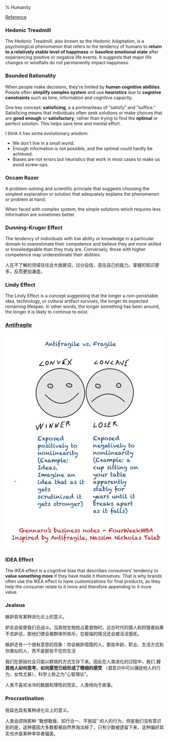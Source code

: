 % Humanity

[Reference](https://fourweekmba.com/bandwagon-effect/)

### Hedonic Treadmill

The Hedonic Treadmill, also known as the Hedonic Adaptation, is a psychological phenomenon that refers to the tendency of humans to __return to a relatively stable level of happiness__ or __baseline emotional state__ after experiencing positive or negative life events. It suggests that major life changes or windfalls do not permanently impact happiness.

### Bounded Rationality

When people make decisions, they're limited by __human cognitive abilities__. Poeple often __simplify complex system__ and use __heuristics__ due to __cogntive constraints__ such as time, information and cognitive capacity.

One key concept: __satisficing__, a a portmanteau of “satisfy” and “suffice.” Satisficing means that individuals often seek solutions or make choices that are __good enough__ or __satisfactory__, rather than trying to find the __optimal__ or perfect solution. This helps save time and mental effort.

I think it has some evolutionary wisdom:

- We don't live in a small world.
- Enough information is not possible, and the optimal could hardly be achieved.
- Biases are not errors but heuristics that work in most cases to make us avoid screw-ups.

### Occam Razor

A problem-solving and scientific principle that suggests choosing the simplest explanation or solution that adequately explains the phenomenon or problem at hand.

When faced with complex system, the simple solutions which requires less information are sometimes better.

### Dunning-Kruger Effect

The tendency of individuals with low ability or knowledge in a particular domain to overestimate their competence and believe they are more skilled or knowledgeable than they truly are. Conversely, those with higher competence may underestimate their abilities.

人在不了解的领域往往会大放厥词，过分自信，高估自己的能力。掌握的知识更多，反而更加谦虚。

### Lindy Effect

The Lindy Effect is a concept suggesting that the longer a non-perishable idea, technology, or cultural artifact survives, the longer its expected remaining lifespan. In other words, the longer something has been around, the longer it is likely to continue to exist.

### [Antifragile](/Books/antifragile.md) 

![antifragile](../../docs/WikiImage/antifragile.png)

### IDEA Effect

The IKEA effect is a cognitive bias that describes consumers’ tendency to __value something more__ if they have made it themselves. That is why brands often use the IKEA effect to have customizations for final products, as they help the consumer relate to it more and therefore appending to it more value.

### Jealous

嫉妒具有某种进化论上的意义。

妒忌会驱使我们去战斗。当其他生物抢占着食物时，远古时代的猎人和狩猎者如果不去妒忌，那他们便会被群体所排斥，在极端的情况还会被活活饿死。

嫉妒还有一个很有意思的现象：你会嫉妒周围的人，那些年龄、职业、生活方式和你类似的人，而不是那些不在你生活

我们在原始社会只能以群居的方式生存下来。因此在人类进化的过程中，我们 __对其他人如何思考、如何感觉已经形成了精细的感受__ （潜意识中可以捕捉他人的行为，女性尤甚），科学上称之为“心智理论”。

人类不喜欢冰冷的数据和理性的现实，人类倾向于故事。

### Procrastination

拖延也具有某种进化论上的意义。

人类会颂扬那种 “敢想敢做、知行合一、不拖延” 的人的行为，但是我们没有意识到的是，这种基因大多数都被自然界淘汰掉了，只有少数被遗留下来，这种偏好其实也许是某种幸存者偏差。
